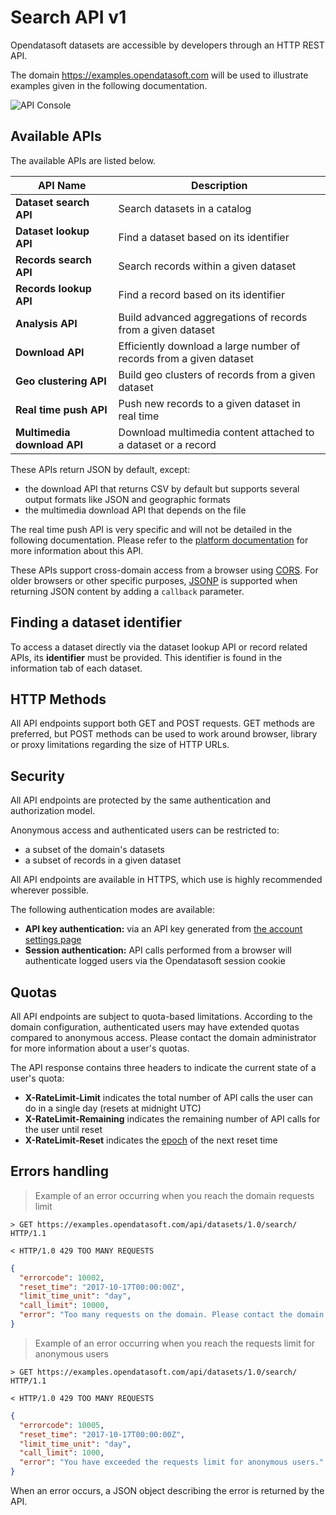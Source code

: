 # Search API v1

Opendatasoft datasets are accessible by developers through an HTTP REST API.

The domain <https://examples.opendatasoft.com> will be used to illustrate examples given in the following documentation.

![API Console](v1/available_apis__console.png)

## Available APIs

The available APIs are listed below.

API Name                    | Description
----------------------------|--------------------------------------------------------------------------
**Dataset search API**      | Search datasets in a catalog
**Dataset lookup API**      | Find a dataset based on its identifier
**Records search API**      | Search records within a given dataset
**Records lookup API**      | Find a record based on its identifier
**Analysis API**            | Build advanced aggregations of records from a given dataset
**Download API**            | Efficiently download a large number of records from a given dataset
**Geo clustering API**      | Build geo clusters of records from a given dataset
**Real time push API**      | Push new records to a given dataset in real time
**Multimedia download API** | Download multimedia content attached to a dataset or a record

These APIs return JSON by default, except:

- the download API that returns CSV by default but supports several output formats like JSON and geographic formats
- the multimedia download API that depends on the file

The real time push API is very specific and will not be detailed in the following documentation. Please refer to the [platform documentation](https://docs.opendatasoft.com/en/sourcing_and_processing_data/realtime.html#pushing-real-time-data) for more information about this API.

These APIs support cross-domain access from a browser using [CORS](https://en.wikipedia.org/wiki/Cross-origin_resource_sharing). For older browsers or other specific purposes, [JSONP](https://en.wikipedia.org/wiki/JSONP) is supported when returning JSON content by adding a `callback` parameter.

## Finding a dataset identifier

To access a dataset directly via the dataset lookup API or record related APIs, its **identifier** must be provided. This identifier is found in the information tab of each dataset.

## HTTP Methods

All API endpoints support both GET and POST requests. GET methods are preferred, but POST methods can be used to work around browser, library or proxy limitations regarding the size of HTTP URLs.

## Security

All API endpoints are protected by the same authentication and authorization model.

Anonymous access and authenticated users can be restricted to:

- a subset of the domain's datasets
- a subset of records in a given dataset

All API endpoints are available in HTTPS, which use is highly recommended wherever possible.

The following authentication modes are available:

- **API key authentication:** via an API key generated from [the account settings page](https://docs.opendatasoft.com/en/using_api/authentication.html#finding-and-generating-api-keys)
- **Session authentication:** API calls performed from a browser will authenticate logged users via the Opendatasoft session cookie

## Quotas

All API endpoints are subject to quota-based limitations. According to the domain configuration, authenticated users may have extended quotas compared to anonymous access. Please contact the domain administrator for more information about a user's quotas.

The API response contains three headers to indicate the current state of a user's quota:

- **X-RateLimit-Limit** indicates the total number of API calls the user can do in a single day (resets at midnight UTC)
- **X-RateLimit-Remaining** indicates the remaining number of API calls for the user until reset
- **X-RateLimit-Reset** indicates the [epoch](https://en.wikipedia.org/wiki/Unix_time) of the next reset time

## Errors handling

> Example of an error occurring when you reach the domain requests limit

``` http
> GET https://examples.opendatasoft.com/api/datasets/1.0/search/ HTTP/1.1

< HTTP/1.0 429 TOO MANY REQUESTS
```

``` json
{
  "errorcode": 10002,
  "reset_time": "2017-10-17T00:00:00Z",
  "limit_time_unit": "day",
  "call_limit": 10000,
  "error": "Too many requests on the domain. Please contact the domain administrator."
}
```

> Example of an error occurring when you reach the requests limit for anonymous users

``` http
> GET https://examples.opendatasoft.com/api/datasets/1.0/search/ HTTP/1.1

< HTTP/1.0 429 TOO MANY REQUESTS
```

``` json
{
  "errorcode": 10005,
  "reset_time": "2017-10-17T00:00:00Z",
  "limit_time_unit": "day",
  "call_limit": 1000,
  "error": "You have exceeded the requests limit for anonymous users."
}
```

When an error occurs, a JSON object describing the error is returned by the API.
